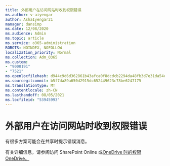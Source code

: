 ```yaml
---
title: 外部用户在访问网站时收到权限错误
ms.author: v-aiyengar
author: AshaIyengar21
manager: dansimp
ms.date: 12/08/2020
ms.audience: Admin
ms.topic: article
ms.service: o365-administration
ROBOTS: NOINDEX, NOFOLLOW
localization_priority: Normal
ms.collection: Adm_O365
ms.custom:
- "9000191"
- "7521"
ms.openlocfilehash: d944c9d6d362861b43afca0f8dcdcb2294da48fb3d7e31da54e2f3b2dae18e42
ms.sourcegitcommit: b5f7da89a650d2915dc652449623c78be6247175
ms.translationtype: MT
ms.contentlocale: zh-CN
ms.lasthandoff: 08/05/2021
ms.locfileid: "53945993"
---
```

# <a name="external-users-receive-permission-errors-when-accessing-a-site"></a>外部用户在访问网站时收到权限错误

有很多方案可能会在共享时提示错误消息。 

有关详细信息，请参阅访问 SharePoint Online 或[OneDrive 时的权限OneDrive。](https://docs.microsoft.com/sharepoint/troubleshoot/administration/access-denied-or-need-permission-error-sharepoint-online-or-onedrive-for-business)